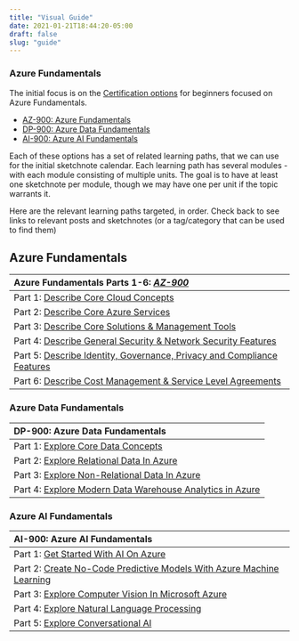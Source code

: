 ```yaml
---
title: "Visual Guide"
date: 2021-01-21T18:44:20-05:00
draft: false
slug: "guide"
---
```


### Azure Fundamentals

The initial focus is on the [Certification options](https://docs.microsoft.com/en-us/learn/certifications/browse/?type=fundamentals&levels=beginner&products=azure&WT.mc_id=mobile-0000-ninarasi) for beginners focused on Azure Fundamentals.

 * [AZ-900: Azure Fundamentals](https://docs.microsoft.com/learn/certifications/azure-fundamentals?WT.mc_id=mobile-0000-ninarasi)
 * [DP-900: Azure Data Fundamentals](https://docs.microsoft.com/learn/certifications/azure-data-fundamentals?WT.mc_id=mobile-0000-ninarasi)
 * [AI-900: Azure AI Fundamentals](https://docs.microsoft.com/learn/certifications/azure-ai-fundamentals?WT.mc_id=mobile-0000-ninarasi)

Each of these options has a set of related learning paths, that we can use for the initial sketchnote calendar. Each learning path has several modules - with each module consisting of multiple units. The goal is to have at least one sketchnote per module, though we may have one per unit if the topic warrants it.

Here are the relevant learning paths targeted, in order. Check back to see links to relevant posts and sketchnotes (or a tag/category that can be used to find them)

## Azure Fundamentals

 | Azure Fundamentals Parts 1-6: _[AZ-900](http://localhost:1313/visual-azure/categories/az-900)_ |
 |:---|
 |   Part 1: [Describe Core Cloud Concepts](https://docs.microsoft.com/en-us/learn/paths/az-900-describe-cloud-concepts/?WT.mc_id=mobile-0000-ninarasi)  | 
 |  Part 2: [Describe Core Azure Services](https://docs.microsoft.com/en-us/learn/paths/az-900-describe-core-azure-services/?WT.mc_id=mobile-0000-ninarasi) | 
 |  Part 3: [Describe Core Solutions & Management Tools](https://docs.microsoft.com/en-us/learn/paths/az-900-describe-core-solutions-management-tools-azure/?WT.mc_id=mobile-0000-ninarasi) | 
 |  Part 4: [Describe General Security & Network Security Features](https://docs.microsoft.com/en-us/learn/paths/az-900-describe-general-security-network-security-features/?WT.mc_id=mobile-0000-ninarasi) | 
 |  Part 5: [Describe Identity, Governance, Privacy and Compliance Features](https://docs.microsoft.com/en-us/learn/paths/az-900-describe-identity-governance-privacy-compliance-features/?WT.mc_id=mobile-0000-ninarasi) | 
 |  Part 6: [Describe Cost Management & Service Level Agreements](https://docs.microsoft.com/en-us/learn/paths/az-900-describe-azure-cost-management-service-level-agreements/?WT.mc_id=mobile-0000-ninarasi) | 
  

### Azure Data Fundamentals


 | DP-900: Azure Data Fundamentals |
 |:---|
 |  Part 1: [Explore Core Data Concepts](https://docs.microsoft.com/en-us/learn/paths/azure-data-fundamentals-explore-core-data-concepts/?WT.mc_id=mobile-0000-ninarasi) |
 |  Part 2: [Explore Relational Data In Azure](https://docs.microsoft.com/en-us/learn/paths/azure-data-fundamentals-explore-relational-data/?WT.mc_id=mobile-0000-ninarasi) |
 |  Part 3: [Explore Non-Relational Data In Azure](https://docs.microsoft.com/en-us/learn/paths/azure-data-fundamentals-explore-non-relational-data/?WT.mc_id=mobile-0000-ninarasi) |
 |  Part 4: [Explore Modern Data Warehouse Analytics in Azure](https://docs.microsoft.com/en-us/learn/paths/azure-data-fundamentals-explore-data-warehouse-analytics/?WT.mc_id=mobile-0000-ninarasi) |
  
### Azure AI Fundamentals

 | AI-900: Azure AI Fundamentals |
 |:---|
 |  Part 1: [Get Started With AI On Azure](https://docs.microsoft.com/en-us/learn/paths/get-started-with-artificial-intelligence-on-azure/?WT.mc_id=mobile-0000-ninarasi) |
 |  Part 2: [Create No-Code Predictive Models With Azure Machine Learning](https://docs.microsoft.com/en-us/learn/paths/create-no-code-predictive-models-azure-machine-learning/?WT.mc_id=mobile-0000-ninarasi) |
 |  Part 3: [Explore Computer Vision In Microsoft Azure](https://docs.microsoft.com/en-us/learn/paths/explore-computer-vision-microsoft-azure/?WT.mc_id=mobile-0000-ninarasi) |
 |  Part 4: [Explore Natural Language Processing](https://docs.microsoft.com/en-us/learn/paths/explore-natural-language-processing/?WT.mc_id=mobile-0000-ninarasi) |
 |  Part 5: [Explore Conversational AI](https://docs.microsoft.com/en-us/learn/paths/explore-conversational-ai/?WT.mc_id=mobile-0000-ninarasi) |
  